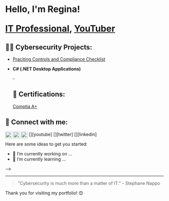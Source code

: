 <h1>Hello, I'm Regina! 

  
<a href="https://www.linkedin.com/in/reginadeanreed/">IT Professional</a>, <a href="https://www.youtube.com/@ReginaDeanReed">YouTuber</a></h1>



<h2>👨‍💻 Cybersecurity Projects:</h2>

  - [Praciting Controls and Compliance Checklist](https://github.com/RDReed/RDReed/blob/c40f070a5c5c8397f1c0db2e6c01d056c2b71d5a/Copy%20of%20Controls%20and%20compliance%20checklist%20(2).pdf)


- <b>C# (.NET Desktop Applications)</b>

  -<h2>📜 Certifications:</h2>
  
    
  [Comptia A+](https://github.com/RDReed/RDReed/blob/561bdb5397473a0ca7125c1d4b263275de31c2ac/CompTIa%20A%2B%2B.PDF)

<h2> 🤳 Connect with me:</h2>

[<img align="left" alt="JoshMadakor | YouTube" width="22px" src="https://cdn.jsdelivr.net/npm/simple-icons@v3/icons/youtube.svg" />][youtube]
[<img align="left" alt="JoshMadakor | Twitter" width="22px" src="https://cdn.jsdelivr.net/npm/simple-icons@v3/icons/twitter.svg" />][twitter]
[<img align="left" alt="JoshMadakor | LinkedIn" width="22px" src="https://cdn.jsdelivr.net/npm/simple-icons@v3/icons/linkedin.svg" />][linkedin]



Here are some ideas to get you started:

- 🔭 I’m currently working on ...
- 🌱 I’m currently learning ...


-->


---

> "Cybersecurity is much more than a matter of IT." - Stephane Nappo

Thank you for visiting my portfolio! 😊

<!---
RDReed/RDReed is a ✨ special ✨ repository because its `README.md` (this file) appears on your GitHub profile.
You can click the Preview link to take a look at your changes.
--->
